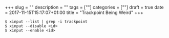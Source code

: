 +++
slug = ""
description = ""
tags = [""]
categories = [""]
draft = true
date = 2017-11-15T15:17:07+01:00
title = "Trackpoint Being Weird"
+++

```
$ xinput --list | grep -i trackpoint
$ xinput --disable <id>
$ xinput --enable <id>
```
